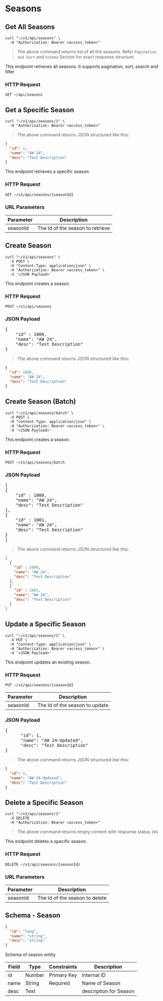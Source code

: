 # Seasons

## Get All Seasons

```shell
curl "~/v1/api/seasons" \
  -H "Authorization: Bearer <access_token>"
```

> The above command returns list of all the seasons. Refer `Pagination and Sort` and `Schema` Section for exact
> response structure

This endpoint retrieves all seasons. It supports pagination, sort, search and filter

### HTTP Request

`GET ~/api/seasons`

## Get a Specific Season

```shell
curl "~/v1/api/seasons/1" \
  -H "Authorization: Bearer <access_token>"
```

> The above command returns JSON structured like this:

```json
{
  "id": 1,
  "name": "AW 24",
  "desc": "Test Description"
}
```

This endpoint retrieves a specific season.

### HTTP Request

`GET ~/v1/api/seasons/{seasonId}`

### URL Parameters

| Parameter | Description                      |
|-----------|----------------------------------|
| seasonId  | The Id of the season to retrieve |

## Create Season

```shell
curl "~/v1/api/seasons" \
  -X POST \
  -H "Content-Type: application/json" \
  -H "Authorization: Bearer <access_token>" \
  -d '<JSON Payload>'
```

This endpoint creates a season.

### HTTP Request

`POST ~/v1/api/seasons`

### JSON Payload

<pre class="center-column">
{
    "id" : 1000,
    "name": "AW 24",
    "desc": "Test Description"
}
</pre>

> The above command returns JSON structured like this:

```json
{
  "id": 1000,
  "name": "AW 24",
  "desc": "Test Description"
}
```

## Create Season (Batch)

```shell
curl "~/v1/api/seasons/batch" \
  -X POST \
  -H "Content-Type: application/json" \
  -H "Authorization: Bearer <access_token>" \
  -d '<JSON Payload>'
```

This endpoint creates a season.

### HTTP Request

`POST ~/v1/api/seasons/batch`

### JSON Payload

<pre class="center-column">
[
{
    "id" : 1000,
    "name": "AW 24",
    "desc": "Test Description"
},
{
    "id" : 1001,
    "name": "AW 24",
    "desc": "Test Description"
}
]
</pre>

> The above command returns JSON structured like this:

```json
[
  {
    "id" : 1000,
    "name": "AW 24",
    "desc": "Test Description"
  },
  {
    "id" : 1001,
    "name": "AW 24",
    "desc": "Test Description"
  }
]
```

## Update a Specific Season

```shell
curl "~/v1/api/seasons/1" \
  -X PUT \
  -H "Content-Type: application/json" \
  -H "Authorization: Bearer <access_token>" \
  -d '<JSON Payload>'
```

This endpoint updates an existing season.

### HTTP Request

`PUT ~/v1/api/seasons/{seasonId}`

| Parameter | Description                    |
|-----------|--------------------------------|
| seasonId  | The Id of the season to update |

### JSON Payload

<pre class="center-column">
{
      "id": 1,
      "name": "AW 24-Updated",
      "desc": "Test Description"
}
</pre>

> The above command returns JSON structured like this:

```json
{
  "id": 1,
  "name": "AW 24-Updated",
  "desc": "Test Description"
}
```

## Delete a Specific Season

```shell
curl "~/v1/api/seasons/1"
  -X DELETE
  -H "Authorization: Bearer <access_token>"
```

> The above command returns empty content with response status `204`

This endpoint deletes a specific season.

### HTTP Request

`DELETE ~/v1/api/seasons/{seasonId}`

### URL Parameters

| Parameter | Description                    |
|-----------|--------------------------------|
| seasonId  | The Id of the season to delete |

## Schema - Season

```json
{
  "id": "long",
  "name": "string",
  "desc": "string"
}
```

Schema of season entity

| Field | Type   | Constraints | Description            |
|-------|--------|-------------|------------------------|
| id    | Number | Primary Key | Internal ID            |
| name  | String | Required    | Name of Season         |
| desc  | Text   |             | description for Season |
